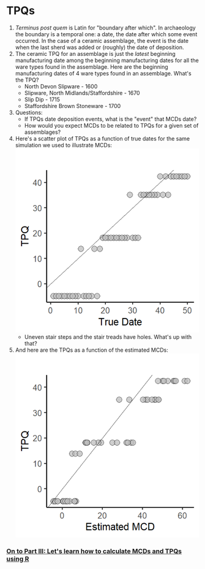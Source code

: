 # TPQs 
1.  *Terminus post quem* is Latin for "boundary after which". In archaeology the boundary is a temporal one: a date, the date after which some event occurred. In the case of a ceramic assemblage, the event is the date when the last sherd was added or (roughly) the date of deposition. 
2. The ceramic TPQ for an assemblage is just the *latest* beginning manufacturing date among the beginning manufacturing dates for all the ware types found in the assemblage. Here are the beginning manufacturing dates of 4 ware types found in an assemblage. What's the TPQ?
    - North Devon Slipware - 1600
    - Slipware, North Midlands/Staffordshire - 1670
    - Slip Dip - 1715
    - Staffordshire Brown Stoneware - 1700 
4. Questions: 
     - If TPQs date deposition events, what is the "event" that MCDs date?
     - How would you expect MCDs to be related to TPQs for a given set of assemblages?
 4. Here's a scatter plot of TPQs as a function of true dates for the same simulation we used to illustrate MCDs:
 ![](./Images/TPQvsTrueMCD.png) 
     - Uneven stair steps and the stair treads have holes. What's up with that?
 5. And here are the TPQs as a function of the estimated MCDs:
  ![](./Images/TPQvsEstMCD.png) 
  
  
### [On to Part III: Let's learn how to calculate MCDs and TPQs using R](https://github.com/DAACS-Research-Consortium/DAACS-Open-Academy/blob/main/FSS2021/Workshop5/Part_III.md)


   
   

  
